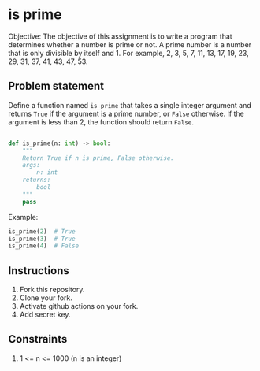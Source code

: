 # is prime

Objective: The objective of this assignment is to write a program that determines whether a number is prime or not. A prime number is a number that is only divisible by itself and 1. For example, 2, 3, 5, 7, 11, 13, 17, 19, 23, 29, 31, 37, 41, 43, 47, 53.

## Problem statement

Define a function named `is_prime` that takes a single integer argument and returns `True` if the argument is a prime number, or `False` otherwise. If the argument is less than 2, the function should return `False`.

```python

def is_prime(n: int) -> bool:
    """
    Return True if n is prime, False otherwise.
    args:
        n: int
    returns:
        bool
    """
    pass

```

Example:

```python
is_prime(2)  # True
is_prime(3)  # True
is_prime(4)  # False
```

## Instructions

1. Fork this repository.
2. Clone your fork.
3. Activate github actions on your fork.
4. Add secret key.

## Constraints

1. 1 <= n <= 1000 (n is an integer)

